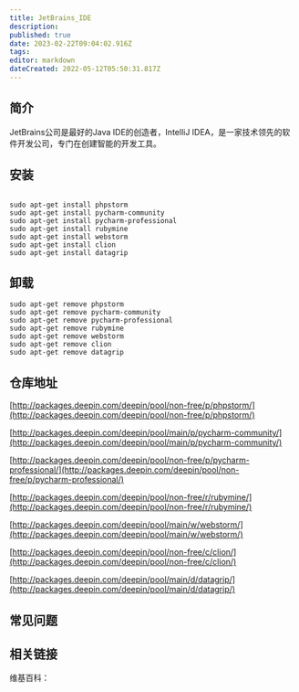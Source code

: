 ```yaml
---
title: JetBrains_IDE
description: 
published: true
date: 2023-02-22T09:04:02.916Z
tags: 
editor: markdown
dateCreated: 2022-05-12T05:50:31.817Z
---
```


## 简介

JetBrains公司是最好的Java IDE的创造者，IntelliJ IDEA，是一家技术领先的软件开发公司，专门在创建智能的开发工具。

## 安装

```

sudo apt-get install phpstorm
sudo apt-get install pycharm-community
sudo apt-get install pycharm-professional
sudo apt-get install rubymine
sudo apt-get install webstorm
sudo apt-get install clion
sudo apt-get install datagrip

```

## 卸载

```
sudo apt-get remove phpstorm
sudo apt-get remove pycharm-community
sudo apt-get remove pycharm-professional
sudo apt-get remove rubymine
sudo apt-get remove webstorm
sudo apt-get remove clion
sudo apt-get remove datagrip

```

## 仓库地址

[http://packages.deepin.com/deepin/pool/non-free/p/phpstorm/](http://packages.deepin.com/deepin/pool/non-free/p/phpstorm/)

[http://packages.deepin.com/deepin/pool/main/p/pycharm-community/](http://packages.deepin.com/deepin/pool/main/p/pycharm-community/)

[http://packages.deepin.com/deepin/pool/non-free/p/pycharm-professional/](http://packages.deepin.com/deepin/pool/non-free/p/pycharm-professional/)

[http://packages.deepin.com/deepin/pool/non-free/r/rubymine/](http://packages.deepin.com/deepin/pool/non-free/r/rubymine/)

[http://packages.deepin.com/deepin/pool/main/w/webstorm/](http://packages.deepin.com/deepin/pool/main/w/webstorm/)

[http://packages.deepin.com/deepin/pool/non-free/c/clion/](http://packages.deepin.com/deepin/pool/non-free/c/clion/)

[http://packages.deepin.com/deepin/pool/main/d/datagrip/](http://packages.deepin.com/deepin/pool/main/d/datagrip/)

## 常见问题

## 相关链接

维基百科：
